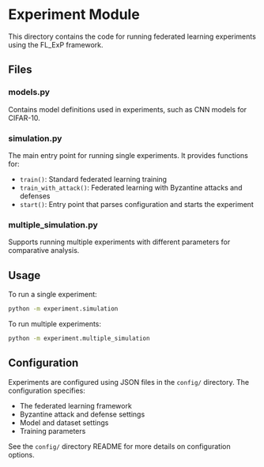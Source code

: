 # Experiment Module

This directory contains the code for running federated learning experiments using the FL_ExP framework.

## Files

### models.py
Contains model definitions used in experiments, such as CNN models for CIFAR-10.

### simulation.py
The main entry point for running single experiments. It provides functions for:
- `train()`: Standard federated learning training
- `train_with_attack()`: Federated learning with Byzantine attacks and defenses
- `start()`: Entry point that parses configuration and starts the experiment

### multiple_simulation.py
Supports running multiple experiments with different parameters for comparative analysis.

## Usage

To run a single experiment:
```bash
python -m experiment.simulation
```

To run multiple experiments:
```bash
python -m experiment.multiple_simulation
```

## Configuration

Experiments are configured using JSON files in the `config/` directory. The configuration specifies:
- The federated learning framework
- Byzantine attack and defense settings
- Model and dataset settings
- Training parameters

See the `config/` directory README for more details on configuration options.